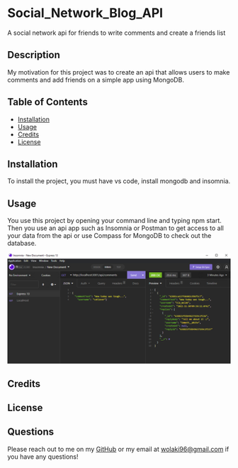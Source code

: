 # Social_Network_Blog_API
A social network api for friends to write comments and create a friends list

  
## Description
My motivation for this project was to create an api that allows users to make comments and add friends on a simple app using MongoDB.

## Table of Contents



- [Installation](#installation)
- [Usage](#usage)
- [Credits](#credits)
- [License](#license)

## Installation

To install the project, you must have vs code, install mongodb and insomnia. 


## Usage

You use this project by opening your command line and typing npm start. Then you use an api app such as Insomnia or Postman to get access to all your data from the api or use Compass for MongoDB to check out the database.

![screenshot](/assets/comments.PNG)
    

## Credits




## License



## Questions

Please reach out to me on my [GitHub](github.com/wolaki96) or my email at wolaki96@gmail.com if you have any questions!